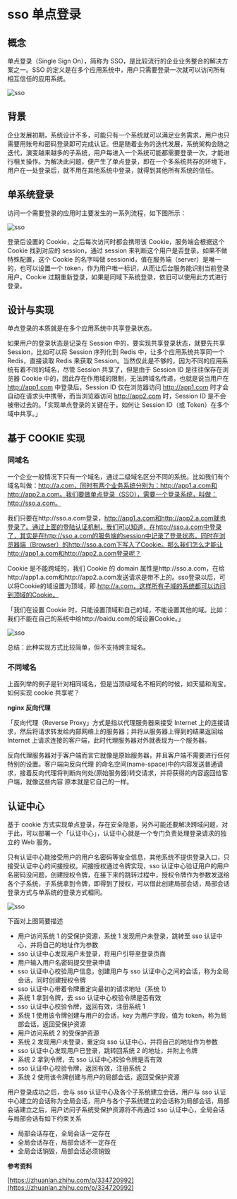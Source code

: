 # sso 单点登录

## 概念

单点登录（Single Sign On），简称为 SSO，是比较流行的企业业务整合的解决方案之一。SSO 的定义是在多个应用系统中，用户只需要登录一次就可以访问所有相互信任的应用系统。

![sso](./images/sso1.jpg)

## 背景

企业发展初期，系统设计不多，可能只有一个系统就可以满足业务需求，用户也只需要用账号和密码登录即可完成认证。但是随着业务的迭代发展，系统架构会随之迭代，演变越来越多的子系统，用户每进入一个系统可能都需要登录一次，才能进行相关操作。为解决此问题，便产生了单点登录，即在一个多系统共存的环境下，用户在一处登录后，就不用在其他系统中登录，就得到其他所有系统的信任。

## 单系统登录

访问一个需要登录的应用时主要发生的一系列流程，如下图所示：

![sso](./images/sso2.jpg)

登录后设置的 Cookie，之后每次访问时都会携带该 Cookie，服务端会根据这个 Cookie 找到对应的 session，通过 session 来判断这个用户是否登录。如果不做特殊配置，这个 Cookie 的名字叫做 sessionid，值在服务端（server）是唯一的，也可以设置一个 token，作为用户唯一标识，从而让后台服务能识别当前登录用户。Cookie 过期重新登录，如果是同域下系统登录，依旧可以使用此方式进行登录。

## 设计与实现

单点登录的本质就是在多个应用系统中共享登录状态。

如果用户的登录状态是记录在 Session 中的，要实现共享登录状态，就要先共享 Session，比如可以将 Session 序列化到 Redis 中，让多个应用系统共享同一个 Redis，直接读取 Redis 来获取 Session。当然仅此是不够的，因为不同的应用系统有着不同的域名，尽管 Session 共享了，但是由于 Session ID 是往往保存在浏览器 Cookie 中的，因此存在作用域的限制，无法跨域名传递，也就是说当用户在 http://app1.com 中登录后，Session ID 仅在浏览器访问 http://app1.com 时才会自动在请求头中携带，而当浏览器访问 http://app2.com 时，Session ID 是不会被带过去的。「实现单点登录的关键在于，如何让 Session ID（或 Token）在多个域中共享。」

## 基于 COOKIE 实现

### 同域名

一个企业一般情况下只有一个域名，通过二级域名区分不同的系统。比如我们有个域名叫做：http://a.com，同时有两个业务系统分别为：http://app1.a.com和http://app2.a.com。我们要做单点登录（SSO），需要一个登录系统，叫做：http://sso.a.com。

我们只要在http://sso.a.com登录，http://app1.a.com和http://app2.a.com就也登录了。通过上面的登陆认证机制，我们可以知道，在http://sso.a.com中登录了，其实是在http://sso.a.com的服务端的session中记录了登录状态，同时在浏览器端（Browser）的http://sso.a.com下写入了Cookie。那么我们怎么才能让http://app1.a.com和http://app2.a.com登录呢？

Cookie 是不能跨域的，我们 Cookie 的 domain 属性是http://sso.a.com，在给http://app1.a.com和http://app2.a.com发送请求是带不上的。sso登录以后，可以将Cookie的域设置为顶域，即.http://a.com，这样所有子域的系统都可以访问到顶域的Cookie。

「我们在设置 Cookie 时，只能设置顶域和自己的域，不能设置其他的域。比如：我们不能在自己的系统中给http://baidu.com的域设置Cookie。」

![sso](./images/sso3.jpg)

总结：此种实现方式比较简单，但不支持跨主域名。

### 不同域名

上面列举的例子是针对相同域名，但是当顶级域名不相同的时候，如天猫和淘宝，如何实现 cookie 共享呢？

**nginx 反向代理**

「反向代理（Reverse Proxy」方式是指以代理服务器来接受 Internet 上的连接请求，然后将请求转发给内部网络上的服务器；并将从服务器上得到的结果返回给 Internet 上请求连接的客户端，此时代理服务器对外就表现为一个服务器。

反向代理服务器对于客户端而言它就像是原始服务器，并且客户端不需要进行任何特别的设置。客户端向反向代理 的命名空间(name-space)中的内容发送普通请求，接着反向代理将判断向何处(原始服务器)转交请求，并将获得的内容返回给客户端，就像这些内容 原本就是它自己的一样。

## 认证中心

基于 cookie 方式实现单点登录，存在安全隐患，另外可能还要解决跨域问题，对于此，可以部署一个「认证中心」，认证中心就是一个专门负责处理登录请求的独立的 Web 服务。

只有认证中心能接受用户的用户名密码等安全信息，其他系统不提供登录入口，只接受认证中心的间接授权。间接授权通过令牌实现，sso 认证中心验证用户的用户名密码没问题，创建授权令牌，在接下来的跳转过程中，授权令牌作为参数发送给各个子系统，子系统拿到令牌，即得到了授权，可以借此创建局部会话，局部会话登录方式与单系统的登录方式相同。

![sso](./images/sso4.jpg)

下面对上图简要描述

- 用户访问系统 1 的受保护资源，系统 1 发现用户未登录，跳转至 sso 认证中心，并将自己的地址作为参数
- sso 认证中心发现用户未登录，将用户引导至登录页面
- 用户输入用户名密码提交登录申请
- sso 认证中心校验用户信息，创建用户与 sso 认证中心之间的会话，称为全局会话，同时创建授权令牌
- sso 认证中心带着令牌重定向最初的请求地址（系统 1）
- 系统 1 拿到令牌，去 sso 认证中心校验令牌是否有效
- sso 认证中心校验令牌，返回有效，注册系统 1
- 系统 1 使用该令牌创建与用户的会话，key 为用户字段，值为 token，称为局部会话，返回受保护资源
- 用户访问系统 2 的受保护资源
- 系统 2 发现用户未登录，重定向 sso 认证中心，并将自己的地址作为参数
- sso 认证中心发现用户已登录，跳转回系统 2 的地址，并附上令牌
- 系统 2 拿到令牌，去 sso 认证中心校验令牌是否有效
- sso 认证中心校验令牌，返回有效，注册系统 2
- 系统 2 使用该令牌创建与用户的局部会话，返回受保护资源

用户登录成功之后，会与 sso 认证中心及各个子系统建立会话，用户与 sso 认证中心建立的会话称为全局会话，用户与各个子系统建立的会话称为局部会话，局部会话建立之后，用户访问子系统受保护资源将不再通过 sso 认证中心，全局会话与局部会话有如下约束关系

- 局部会话存在，全局会话一定存在
- 全局会话存在，局部会话不一定存在
- 全局会话销毁，局部会话必须销毁

**参考资料**

[https://zhuanlan.zhihu.com/p/334720992](https://zhuanlan.zhihu.com/p/334720992)
